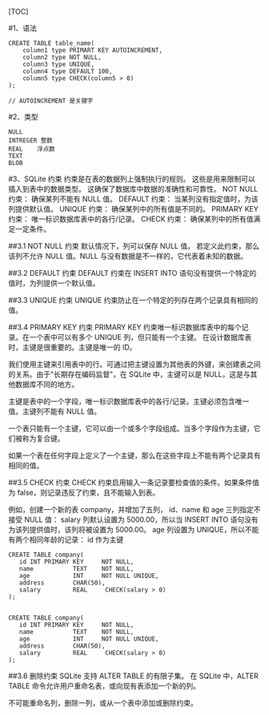 [TOC]


#1、语法
```
CREATE TABLE table_name(
    column1 type PRIMART KEY AUTOINCREMENT,
    column2 type NOT NULL,
    column3 type UNIQUE,
    column4 type DEFAULT 100,
    column5 type CHECK(column5 > 0)
);

// AUTOINCREMENT 是关键字
```



#2、类型
```
NULL
INTREGER 整数
REAL    浮点数
TEXT
BLOB
```

#3、SQLite 约束
约束是在表的数据列上强制执行的规则。
这些是用来限制可以插入到表中的数据类型。
这确保了数据库中数据的准确性和可靠性。
NOT NULL 约束：	确保某列不能有 NULL 值。
DEFAULT 约束：	当某列没有指定值时，为该列提供默认值。
UNIQUE 约束：	确保某列中的所有值是不同的。
PRIMARY KEY 约束：	唯一标识数据库表中的各行/记录。
CHECK 约束：		确保某列中的所有值满足一定条件。


##3.1 NOT NULL 约束
默认情况下，列可以保存 NULL 值。
若定义此约束，那么该列不允许 NULL 值。NULL 与没有数据是不一样的，它代表着未知的数据。

##3.2 DEFAULT 约束
DEFAULT 约束在 INSERT INTO 语句没有提供一个特定的值时，为列提供一个默认值。

##3.3 UNIQUE 约束
UNIQUE 约束防止在一个特定的列存在两个记录具有相同的值。

##3.4 PRIMARY KEY 约束
PRIMARY KEY 约束唯一标识数据库表中的每个记录。在一个表中可以有多个 UNIQUE 列，但只能有一个主键。
在设计数据库表时，主键是很重要的。主键是唯一的 ID。

我们使用主键来引用表中的行。可通过把主键设置为其他表的外键，来创建表之间的关系。由于"长期存在编码监督"，在 SQLite 中，主键可以是 NULL，这是与其他数据库不同的地方。

主键是表中的一个字段，唯一标识数据库表中的各行/记录。主键必须包含唯一值。主键列不能有 NULL 值。

一个表只能有一个主键，它可以由一个或多个字段组成。当多个字段作为主键，它们被称为复合键。

如果一个表在任何字段上定义了一个主键，那么在这些字段上不能有两个记录具有相同的值。

##3.5 CHECK 约束
CHECK 约束启用输入一条记录要检查值的条件。如果条件值为 false，则记录违反了约束，且不能输入到表。

例如，创建一个新的表 company，并增加了五列，
id、name 和 age 三列指定不接受 NULL 值：
salary 列默认设置为 5000.00，所以当 INSERT INTO 语句没有为该列提供值时，该列将被设置为 5000.00。
age 列设置为 UNIQUE，所以不能有两个相同年龄的记录：
id 作为主键

```
CREATE TABLE company(
   id INT PRIMARY KEY     NOT NULL,
   name           TEXT    NOT NULL,
   age            INT     NOT NULL UNIQUE,
   address        CHAR(50),
   salary         REAL     CHECK(salary > 0)
);


CREATE TABLE company(
   id INT PRIMARY KEY     NOT NULL,
   name           TEXT    NOT NULL,
   age            INT     NOT NULL UNIQUE,
   address        CHAR(50),
   salary         REAL     CHECK(salary > 0)
);
```



##3.6 删除约束
SQLite 支持 ALTER TABLE 的有限子集。
在 SQLite 中，ALTER TABLE 命令允许用户重命名表，或向现有表添加一个新的列。

不可能重命名列，删除一列，或从一个表中添加或删除约束。

